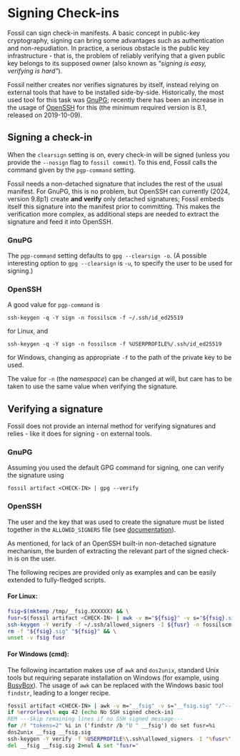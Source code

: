 # Signing Check-ins

Fossil can sign check-in manifests. A basic concept in public-key
cryptography, signing can bring some advantages such as authentication and
non-repudiation. In practice, a serious obstacle is the public key
infrastructure - that is, the problem of reliably verifying that a given
public key belongs to its supposed owner (also known as _"signing is easy,
verifying is hard"_).

Fossil neither creates nor verifies signatures by itself, instead relying on
external tools that have to be installed side-by-side. 
Historically, the most used tool for this task was [GnuPG](https://gnupg.org);
recently there has been an increase in the usage of
[OpenSSH](https://openssh.com) for this (the minimum required version is 8.1, 
released on 2019-10-09).

## Signing a check-in

When the `clearsign` setting is on, every check-in will be signed
(unless you provide the `--nosign` flag to `fossil commit`). To this end,
Fossil calls the command given by the `pgp-command` setting.

Fossil needs a non-detached signature that includes the rest of the usual
manifest. For GnuPG, this is no problem, but OpenSSH can currently (2024,
version 9.8p1) create **and verify** only detached signatures; Fossil embeds 
itself this signature into the manifest prior to committing. This makes the 
verification more complex, as additional steps are needed to extract the
signature and feed it into OpenSSH.

### GnuPG

The `pgp-command` setting defaults to
`gpg --clearsign -o`.
(A possible interesting option to `gpg --clearsign` is `-u`, to specify the
user to be used for signing.)

### OpenSSH

A good value for `pgp-command` is

```
ssh-keygen -q -Y sign -n fossilscm -f ~/.ssh/id_ed25519
```

for Linux, and

```
ssh-keygen -q -Y sign -n fossilscm -f %USERPROFILE%/.ssh/id_ed25519
```

for Windows, changing as appropriate `-f` to the path of the private key to be
used.

The value for `-n` (the _namespace_) can be changed at will, but care has to be
taken to use the same value when verifying the signature.


## Verifying a signature

Fossil does not provide an internal method for verifying signatures and
relies - like it does for signing - on external tools. 

### GnuPG

Assuming you used the
default GPG command for signing, one can verify the signature using

```
fossil artifact <CHECK-IN> | gpg --verify
```

### OpenSSH

The user and the key that was used to create the signature must be listed
together in the `ALLOWED_SIGNERS` file (see
[documentation](https://man.openbsd.org/ssh-keygen#ALLOWED_SIGNERS)).

As mentioned, for lack of an OpenSSH built-in non-detached signature mechanism,
the burden of extracting the relevant part of the signed check-in is on the
user.

The following recipes are provided only as examples and can be easily extended 
to fully-fledged scripts.

#### For Linux:

```bash
fsig=$(mktemp /tmp/__fsig.XXXXXX) && \
fusr=$(fossil artifact <CHECK-IN> | awk -v m="${fsig}" -v s="${fsig}.sig" '/^-----BEGIN SSH SIGNED/{of=m;next} /^-----BEGIN SSH SIGNATURE/{of=s} /^U /{usr=$2} /./{if(!of){exit 42};print >> of} END{print usr}') && \
ssh-keygen -Y verify -f ~/.ssh/allowed_signers -I ${fusr} -n fossilscm -s "${fsig}.sig" < "${fsig}" > /dev/null 2>&1 || echo "No SSH signed check-in" && \
rm -f "${fsig}.sig" "${fsig}" && \
unset -v fsig fusr
```

#### For Windows (cmd):

The following incantation makes use of `awk` and `dos2unix`, standard Unix
tools but requiring separate installation on Windows (for example, using [BusyBox](https://frippery.org/busybox/#downloads)). The usage of `awk` can be
replaced with the Windows basic tool `findstr`, leading to a longer recipe.

```bat
fossil artifact <CHECK-IN> | awk -v m="__fsig" -v s="__fsig.sig" "/^-----BEGIN SSH SIGNED/{of=m;next} /^-----BEGIN SSH SIGNATURE/{of=s} /./{if(!of){exit 42};print >> of}"
if %errorlevel% equ 42 (echo No SSH signed check-in)
REM ---Skip remaining lines if no SSH signed message---
for /f "tokens=2" %i in ('findstr /b "U " __fsig') do set fusr=%i
dos2unix __fsig __fsig.sig
ssh-keygen -Y verify -f %USERPROFILE%\.ssh\allowed_signers -I "%fusr%" -n fossilscm -s __fsig.sig < __fsig
del __fsig __fsig.sig 2>nul & set "fusr="
```

